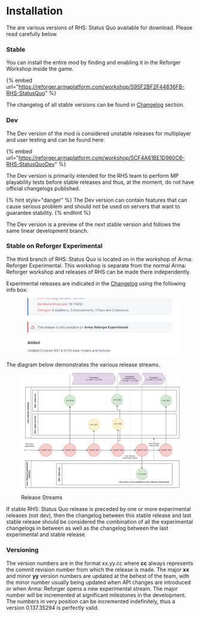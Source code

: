 # Installation

The are various versions of RHS: Status Quo available for download. Please read carefully below.

### Stable

You can install the entire mod by finding and enabling it in the Reforger Workshop inside the game.

{% embed url="https://reforger.armaplatform.com/workshop/595F2BF2F44836FB-RHS-StatusQuo" %}

The changelog of all stable versions can be found in [Changelog](changelog/) section.

### Dev

The Dev version of the mod is considered unstable releases for multiplayer and user testing and can be found here:

{% embed url="https://reforger.armaplatform.com/workshop/5CF4A61BE1D960C6-RHS-StatusQuoDev" %}

The Dev version is primarily intended for the RHS team to perform MP playability tests before stable releases and thus, at the moment, do not have official changelogs published.

{% hint style="danger" %}
The Dev version can contain features that can cause serious problem and should not be used on servers that want to guarantee stability.
{% endhint %}

The Dev version is a preview of the next stable version and follows the same linear development branch.

### Stable on Reforger Experimental

The third branch of RHS: Status Quo is located on in the workshop of Arma: Reforger Experimental. This workshop is separate from the normal Arma: Reforger workshop and releases of RHS can be made there independently.

Experimental releases are indicated in the [Changelog](changelog/) using the following info box:

<figure><img src="../../.gitbook/assets/image (40).png" alt="" width="563"><figcaption></figcaption></figure>

The diagram below demonstrates the various release streams.

<figure><img src="../../.gitbook/assets/versioning.jpg" alt=""><figcaption><p>Release Streams</p></figcaption></figure>

If stable RHS: Status Quo release is preceded by one or more experimental releases (not dev), then the changelog between this stable release and last stable release should be considered the combination of all the experimental changelogs in between as well as the changelog between the last experimental and stable release.

### Versioning

The version numbers are in the format xx.yy.cc where **cc** always represents the commit revision number from which the release is made. The major **xx** and minor **yy** version numbers are updated at the behest of the team, with the minor number usually being updated when API changes are introduced or when Arma: Reforger opens a new experimental stream. The major number will be incremented at significant milestones in the development. The numbers in very position can be incremented indefinitely, thus a version 0.137.35294 is perfectly valid.
